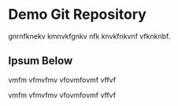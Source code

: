 # Demo Git Repository

gnrnfknekv kmnvkfgnkv nfk knvkfnkvnf vfknknbf.

## Ipsum Below

vmfm vfmvfmv
vfovmfovmf
vffvf

vmfm vfmvfmv
vfovmfovmf
vffvf
